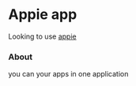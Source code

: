 # Appie app 

Looking to use [appie](https://naderkhaled15.github.io/appie/#)

### About 

you can your apps in one application 
